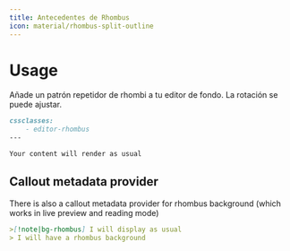 ```yaml
---
title: Antecedentes de Rhombus
icon: material/rhombus-split-outline
---
```


# Usage

Añade un patrón repetidor de rhombi a tu editor de fondo. La rotación se puede ajustar.

```md
cssclasses:
    - editor-rhombus
---

Your content will render as usual
```
## Callout metadata provider

There is also a callout metadata provider for rhombus background (which works in
live preview and reading mode)
```md
>[!note|bg-rhombus] I will display as usual
> I will have a rhombus background
```

